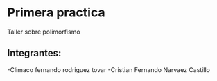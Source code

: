 # Primera practica

Taller sobre polimorfismo

## Integrantes:

-Climaco fernando rodriguez tovar
-Cristian Fernando Narvaez Castillo